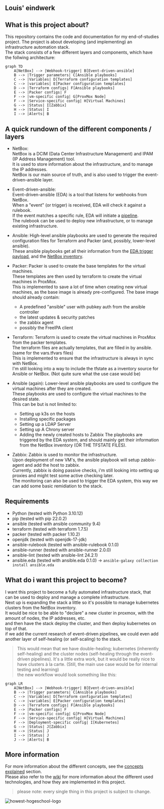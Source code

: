 ## Louis' eindwerk
## What is this project about?
This repository contains the code and documentation for my end-of-studies project.
The project is about developing (and implementing) an infrastructure automation stack.  
The stack consists of a few different layers and components, which have the follwing architecture:
```mermaid
graph TD
    A[NetBox] --> |Webhook-trigger| B[Event-driven-ansible]
    B --> |Trigger parameters| C[Ansible playbooks]
    C --> |Variables| D[Terraform configuration templates]
    C --> |variables| E[Packer configuration templates]
    D --> |Terraform configs| F[Ansible playbooks]
    E --> |Packer configs| F
    F --> |vm-specific config| G[ProxMox Node]
    F --> |Service-specific config| H[Virtual Machines]
    G --> |Status| I[Zabbix]
    H --> |Status| I
    I --> |Alerts| B
```

## A quick rundown of the different components / layers
- NetBox:  
    NetBox is a DCIM (Data Center Infrastructure Management) and IPAM (IP Address Management) tool.  
    It is used to store information about the infrastructure, and to manage the IP addresses.  
    NetBox is our main source of truth, and is also used to trigger the event-driven-ansible layer.

- Event-driven-ansible:  
    Event-driven-ansible (EDA) is a tool that listens for webhooks from NetBox.  
    When a "event" (or trigger) is received, EDA will check it against a rulebook.  
    If the event matches a specific rule, EDA will initiate a [pipeline](https://github.com/DeclerckLouis/eindwerk/wiki/Pipelines).  
    The rulebook can be used to deploy new infrastructure, or to manage existing infrastructure.
 
- Ansible:
    High-level ansible playbooks are used to generate the required configuration files for Terraform and Packer (and, possibly, lower-level ansible).  
    These ansible playbooks get all their information from the [EDA trigger payload](./concepts_explained/webhooks-and-EDA/), and the [NetBox inventory](./concepts_explained/inventory-plugins/).  

- Packer:
    Packer is used to create the base templates for the virtual machines.  
    These templates are then used by terraform to create the virtual machines in ProxMox.  
    This is implemented to save a lot of time when creating new virtual machines, as the base image is already pre-configured.
    The base image should already contain:
    - A predefined "ansible" user with pubkey auth from the ansible controller
    - the latest updates & security patches
    - the zabbix agent
    - possibly the FreeIPA client

- Terraform:
    Terraform is used to create the virtual machines in ProxMox from the packer templates.  
    The terraform files are actually templates, that are filled in by ansible. (same for the vars.tfvars files)  
    This is implemented to ensure that the infrastructure is always in sync with NetBox.  
    I'm still looking into a way to include the tfstate as a inventory source for Ansible or NetBox. (Not quite sure what the use case would be)  

- Ansible (again):
    Lower-level ansible playbooks are used to configure the virtual machines after they are created.  
    These playbooks are used to configure the virtual machines to the desired state.  
    This can be but is not limited to:
    - Setting up k3s on the hosts
    - Installing specific packages
    - Setting up a LDAP Server
    - Setting up A Chrony server
    - Adding the newly created hosts to Zabbix
    The playbooks are triggered by the EDA system, and should mainly get their information from the NetBox inventory (OR THE TFSTATE FILES).  

- Zabbix:
    Zabbix is used to monitor the infrastructure.  
    Upon deployment of new VM's, the ansible playbook will setup zabbix-agent and add the host to zabbix.  
    Currently, zabbix is doing passive checks, i'm still looking into setting up proxies and might test some active checking later.  
    The monitoring can also be used to trigger the EDA system, this way we can add some basic remidiation to the stack.  


## Requirements
- Python            (tested with Python 3.10.12)
- pip               (tested with pip 22.0.2)
- ansible           (tested with ansible community 9.4)
- terraform         (tested with terraform 1.7.5)
- packer            (tested with packer 1.10.2)
- openjdk           (tested with openjdk-17-jdk)
- ansible-rulebook  (tested with ansible-rulebook 0.1.0)
- ansible-runner    (tested with ansible-runner 2.0.0)
- ansible-lint      (tested with ansible-lint 24.2.1)
- ansible.eda       (tested with ansible.eda 0.1.0) -> ```ansible-galaxy collection install ansible.eda```


## What do i want this project to become?
I want this project to become a fully automated infrastructure stack, that can be used to deploy and manage a complete infrastructure.  
Next up is expanding the stack a little so it's possible to manage kubernetes clusters from the NetBox inventory.  
It would be nice to be able to "declare" a new cluster in proxmox, with the amount of nodes, the IP addresses, etc.  
and then have the stack deploy the cluster, and then deploy kubernetes on top of that.  
if we add the current research of event-driven pipelines, we could even add another layer of self-healing (or self-scaling) to the stack.  
> This would mean that we have double-healing; kubernetes (inherently self-healing) and the cluster nodes (self-healing through the event-driven pipelines).
It's a little extra work, but it would be really nice to have clusters à la carte. (Still, the main use case would be for internal testing and learning)  
the new workflow would look something like this:  
```mermaid
graph LR
    A[NetBox] --> |Webhook-trigger| B[Event-driven-ansible]
    B --> |Trigger parameters| C[Ansible playbooks]
    C --> |Variables| D[Terraform configuration templates]
    C --> |variables| E[Packer configuration templates]
    D --> |Terraform configs| F[Ansible playbooks]
    E --> |Packer configs| F
    F --> |vm-specific config| G[ProxMox Node]
    F --> |Service-specific config| H[Virtual Machines]
    F --> |Deployment-specific config| I[Kubernetes]
    G --> |Status| J[Zabbix]
    H --> |Status| J
    I --> |Status| J
    J --> |Alerts| B
```

## More information
For more information about the different concepts, see the [concepts explained](concepts_explained/) section.  
Please also refer to the [wiki](https://github.com/declercklouis/eindwerk/wiki) for more information about the different used technologies, and how they are implemented in this project.  

> please note: every single thing in this project is subject to change.


![howest-hogeschool-logo](https://github.com/DeclerckLouis/eindwerk/assets/71989743/7eff45d1-aec1-4600-81a8-59961b492185)

